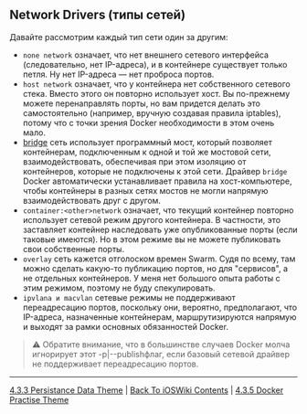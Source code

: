 ## Network Drivers  (типы сетей)

Давайте рассмотрим каждый тип сети один за другим:

* `none network` означает, что нет внешнего сетевого интерфейса (следовательно, нет IP-адреса), и в контейнере существует только петля. Ну нет IP-адреса — нет проброса портов.
* `host network` означает, что у контейнера нет собственного сетевого стека. Вместо этого он повторно использует хост. Вы по-прежнему можете перенаправлять порты, но вам придется делать это самостоятельно (например, вручную создавая правила iptables), потому что с точки зрения Docker необходимости в этом очень мало.
* [bridge](https://docs.docker.com/network/drivers/bridge/) сеть использует программный мост, который позволяет контейнерам, подключенным к одной и той же мостовой сети, взаимодействовать, обеспечивая при этом изоляцию от контейнеров, которые не подключены к этой сети. Драйвер `bridge` Docker автоматически устанавливает правила на хост-компьютере, чтобы контейнеры в разных сетях мостов не могли напрямую взаимодействовать друг с другом.
* `container:<other>network` означает, что текущий контейнер повторно использует сетевой режим другого контейнера. В частности, это заставляет контейнер наследовать уже опубликованные порты (если таковые имеются). Но в этом режиме вы не можете публиковать свои собственные порты.
* `overlay` сеть кажется отголоском времен Swarm. Судя по всему, там можно сделать какую-то публикацию портов, но для "сервисов", а не отдельных контейнеров. У меня нет большого опыта работы с этим режимом, поэтому не буду спекулировать.
* `ipvlanа и macvlan` сетевые режимы не поддерживают переадресацию портов, поскольку они, вероятно, предполагают, что IP-адреса, назначенные контейнерам, маршрутизируются напрямую и выходят за рамки основных обязанностей Docker.

> ⚠️ Обратите внимание, что в большинстве случаев Docker молча игнорирует этот -p|--publishфлаг, если базовый сетевой драйвер не поддерживает переадресацию портов.

---

[4.3.3 Persistance Data Theme](./4.3.3%20PersistanceData.md) | [Back To iOSWiki Contents](https://github.com/eldaroid/iOSWiki) | [4.3.5 Docker Practise Theme](./4.3.5%20DockerPractise.md)
